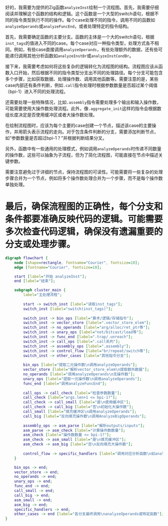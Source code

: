 好的，我需要为提供的Zig函数`analyzeInst`绘制一个流程图。首先，我需要仔细阅读并理解这个函数的结构和逻辑。这个函数是一个大型的switch语句，根据不同的指令类型执行不同的操作。每个case处理不同的指令，调用不同的函数如`analyzeOperands`或`analyzeFuncEnd`，或者处理特定的指令结构。

首先，我需要确定函数的主要分支。函数的主体是一个大的switch语句，根据`inst_tags`的值进入不同的case。每个case对应一种指令类型，处理方式各不相同。例如，有些case直接调用`analyzeOperands`，有些处理额外的数据，还有些可能递归调用其他分析函数如`analyzeInstBr`或`analyzeInstCondBr`。

接下来，我需要考虑如何将这些复杂的逻辑转化为流程图的结构。流程图应该从函数入口开始，然后根据不同的指令类型分支出不同的处理路径。每个分支可能包含多个步骤，比如获取数据、处理操作数、调用其他函数等。需要注意的是，某些case内部还有条件判断，例如`.call`指令处理时根据参数数量是否超过某个阈值（bpi-1）进入不同的处理流程。

还需要处理一些特殊情况，比如`.assembly`指令需要处理多个输出和输入操作数，可能需要使用大操作数处理流程。此外，像`.aggregate_init`这样的指令会根据数组长度决定是否使用缓冲区或者大操作数处理。

在绘制流程图时，应该为每个主要的case创建一个节点，描述该case的主要操作，并用箭头表示流程的走向。对于包含条件判断的分支，需要添加判断节点，如“参数数量是否超过bpi-1？”并根据判断结果分叉。

另外，函数中有一些通用的处理模式，例如调用`analyzeOperands`时传递不同数量的操作数，这些可以抽象为子流程，但为了简化流程图，可能直接在节点中描述关键参数。

需要注意避免过于详细的节点，保持流程图的可读性。可能需要将一些复杂的处理步骤合并为一个节点，例如将多个操作数处理合并为一个步骤，而不是每个操作数单独处理。

最后，确保流程图的正确性，每个分支和条件都要准确反映代码的逻辑。可能需要多次检查代码逻辑，确保没有遗漏重要的分支或处理步骤。
================================================
```dot
digraph flowchart {
    node [shape=rectangle, fontname="Courier", fontsize=10];
    edge [fontname="Courier", fontsize=10];

    start [label="开始 analyzeInst"];
    end [label="结束"];

    subgraph cluster_main {
        label="主处理流程";
        
        start -> switch_inst [label="读取inst_tags"];
        switch_inst [label="switch(inst_tags)"];
        
        switch_inst -> bin_ops [label="算术/逻辑/存储指令"];
        switch_inst -> vector_store [label=".vector_store_elem"];
        switch_inst -> no_operands [label="arg/alloc/ret_ptr等"];
        switch_inst -> unary_ops [label="not/bitcast/load等"];
        switch_inst -> func_end [label=".trap/.unreach"];
        switch_inst -> call_ops [label=".call系列"];
        switch_inst -> assembly_ops [label=".assembly"];
        switch_inst -> control_flow [label="br/repeat/switch等"];
        switch_inst -> other_cases [label="其他指令分支"];
        
        bin_ops [label="提取二元操作数\n调用analyzeOperands"];
        vector_store [label="解析vector_store_elem\n提取额外数据"];
        no_operands [label="调用analyzeOperands\n无操作数"];
        unary_ops [label="提取一元操作数\n调用analyzeOperands"];
        func_end [label="调用analyzeFuncEnd"];
        
        call_ops -> call_check [label="检查参数数量"];
        call_check [label="args.len+1 <= bpi-1?"];
        call_check -> call_small [label="是\n使用缓冲区"];
        call_check -> call_big [label="否\n初始化大操作数"];
        call_small [label="填充缓冲区\n调用analyzeOperands"];
        call_big [label="反向填充操作数\n调用AnalyzeBigOperands"];
        
        assembly_ops -> asm_parse [label="解析outputs/inputs"];
        asm_parse -> asm_check [label="计算操作数数量"];
        asm_check [label="操作数数量 <= bpi-1?"];
        asm_check -> asm_small [label="是\n填充缓冲区"];
        asm_check -> asm_big [label="否\n反向填充大操作数"];
        
        control_flow -> specific_handlers [label="调用对应分析函数\n如analyzeInstBr等"];
    }

    bin_ops -> end;
    vector_store -> end;
    no_operands -> end;
    unary_ops -> end;
    func_end -> end;
    call_small -> end;
    call_big -> end;
    asm_small -> end;
    asm_big -> end;
    specific_handlers -> end;
    other_cases -> end [label="各分支最终调用\nanalyzeOperands或特定函数"];
}
```